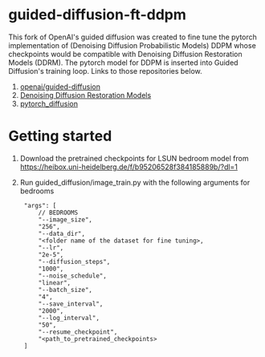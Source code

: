 # guided-diffusion-ft-ddpm
This fork of OpenAI's guided diffusion was created to fine tune the pytorch implementation of (Denoising Diffusion Probabilistic Models) DDPM whose checkpoints would be compatible with Denoising Diffusion Restoration Models (DDRM). The pytorch model for DDPM is inserted into Guided Diffusion's training loop. Links to those repositories below.

1. [openai/guided-diffusion](https://github.com/openai/guided-diffusion)
1. [Denoising Diffusion Restoration Models](https://github.com/bahjat-kawar/ddrm)
1. [pytorch_diffusion](https://github.com/pesser/pytorch\_diffusion)

# Getting started
1. Download the pretrained checkpoints for LSUN bedroom model from https://heibox.uni-heidelberg.de/f/b95206528f384185889b/?dl=1
1. Run guided_diffusion/image_train.py with the following arguments for bedrooms

        "args": [
            // BEDROOMS
            "--image_size",
            "256",
            "--data_dir",
            "<folder name of the dataset for fine tuning>,
            "--lr",
            "2e-5",
            "--diffusion_steps",
            "1000",
            "--noise_schedule",
            "linear",
            "--batch_size",
            "4",
            "--save_interval",
            "2000",
            "--log_interval",
            "50",
            "--resume_checkpoint",
            "<path_to_pretrained_checkpoints>
        ]
